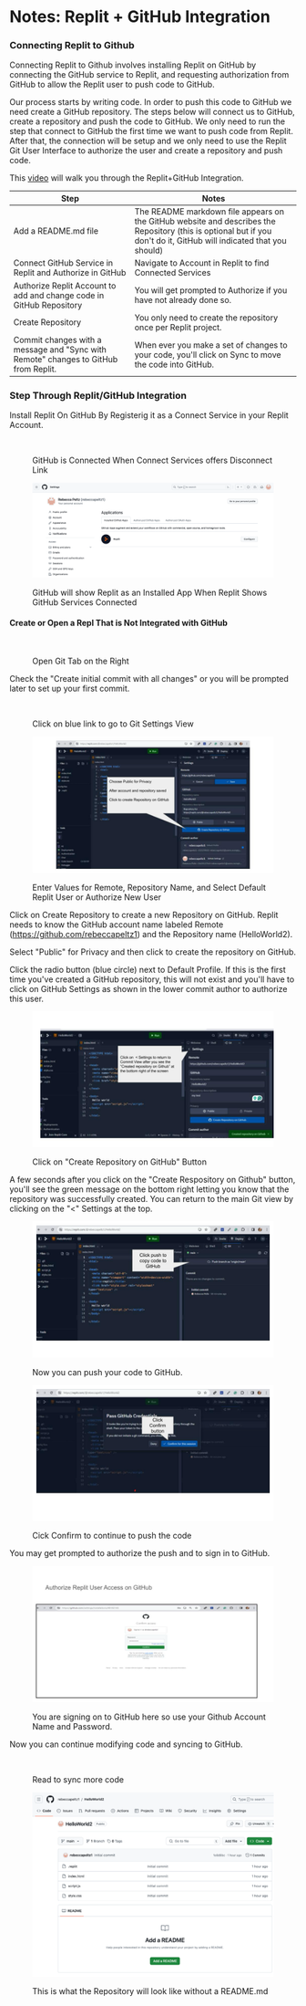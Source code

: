 # Notes: Replit + GitHub Integration

### Connecting Replit to Github

Connecting Replit to Github involves installing Replit on GitHub by connecting the GitHub service to Replit, and requesting authorization from GitHub to allow the Replit user to push code to GitHub. &#x20;

Our process starts by writing code.  In order to push this code to GitHub we need create a GitHub repository.  The steps below will connect us to GitHub, create a repository and push the code to GitHub.  We only need to run the step that connect to GitHub the first time we want to push code from Replit.  After that, the connection will be setup and we only need to use the Replit Git User Interface to  authorize the user and create a repository and push code.

This [video](https://youtu.be/iKlMfhc9RJU?si=wkdcFoi85qjTZiIx) will walk you through the Replit+GitHub Integration.



<table><thead><tr><th width="271">Step</th><th width="405">Notes</th></tr></thead><tbody><tr><td>Add a README.md file</td><td>The README markdown file appears on the GitHub website and describes the Repository (this is optional but if you don't do it, GitHub will indicated that you should)</td></tr><tr><td>Connect GitHub Service in Replit and Authorize in GitHub</td><td>Navigate to Account in Replit to find Connected Services</td></tr><tr><td>Authorize Replit Account to add and change code in GitHub Repository</td><td>You will get prompted to Authorize if you have not already done so.</td></tr><tr><td>Create Repository</td><td>You only need to create the repository once per Replit project.</td></tr><tr><td>Commit changes with a message and "Sync with Remote" changes to GitHub from Replit.</td><td>When ever you make a set of changes to your code, you'll click on Sync to move the code into GitHub.</td></tr></tbody></table>



### Step Through Replit/GitHub Integration

Install Replit On GitHub By Registerig it as a Connect Service in your Replit Account.

<figure><img src="https://lh7-us.googleusercontent.com/T0aATqVHHa7x4FiqgTUT7OYpWHQn9ejr3fUeLIMhSRt5fYISoT5xjNnqeUAOd6OuDSB_WaCkitsCfyFlgQTFbJQ9KKrXUqN0N_DQlTK9mCutLIPGKhrAm_5WfcWM0HQ8_E0FDGQdWPftKRntP8G7qSeuYg=nw" alt=""><figcaption><p>GitHub is Connected When Connect Services offers Disconnect Link</p></figcaption></figure>

<figure><img src="../.gitbook/assets/image (2) (1) (1) (1).png" alt=""><figcaption><p>GitHub will show Replit as an Installed App When Replit Shows GitHub Services Connected</p></figcaption></figure>

#### Create or Open a Repl That is Not Integrated with GitHub&#x20;

<figure><img src="https://lh7-us.googleusercontent.com/6awpe8AEtWEsGQATZkSSUbItIv-86mppzDvuK9ZL50fsPJiTgTkDB961QhSMRveNRrM9J4SLZ_dOGN-4a4O3qVyTHABOJulpavexxxSs_etuwJ_var0lOmBYKYT12fB0inuTWtofGjR5UoKkJ9b007xvBA=nw" alt=""><figcaption><p>Open Git Tab on the Right</p></figcaption></figure>

Check the "Create initial commit with all changes" or you will be prompted later to set up your first commit.

<figure><img src="https://lh7-us.googleusercontent.com/GthiP9vhMdXyTBMiyLfGOghiHwZgRozjBvwDyxjSwlv0rzDmjL0B19YlhfGTACc8KFaA1sqqsiviooMjKQqw_4RsS8UZ6-d5LbPdt6VnUcRlfrOYDSFF7xyGxG5vaoCQGTiVlDT1kFWmK_0TxrPavL7zNA=nw" alt=""><figcaption><p>Click on blue link to go to Git Settings View</p></figcaption></figure>

<div data-full-width="true">

<figure><img src="../.gitbook/assets/image (1) (1) (1) (1) (1) (1) (1).png" alt=""><figcaption><p>Enter Values for Remote, Repository Name, and Select Default Replit User or Authorize New User</p></figcaption></figure>

</div>

Click on Create Repository to create a new Repository on GitHub.  Replit needs to know the GitHub account name labeled Remote (https://github.com/rebeccapeltz1) and the Repository name (HelloWorld2). &#x20;

Select "Public" for Privacy and then click to create the repository on GitHub.

&#x20;Click the radio button (blue circle) next to Default Profile.  If this is the first time you've created a GitHub repository, this will not exist and you'll have to click on GitHub Settings as shown in the lower commit author to authorize this user.

&#x20;

<figure><img src="../.gitbook/assets/image (3) (1).png" alt=""><figcaption><p>Click on "Create Repository on GitHub" Button</p></figcaption></figure>

A few seconds after you click on the "Create Respository on Github" button, you'll see the green message on the bottom right letting you know that the repository was successfully created.  You can return to the main Git view by clicking on the "<" Settings at the top.



<figure><img src="../.gitbook/assets/image (4) (1).png" alt=""><figcaption><p>Now you can push your code to GitHub.</p></figcaption></figure>

<figure><img src="../.gitbook/assets/image (5).png" alt=""><figcaption><p>Cick Confirm to continue to push the code</p></figcaption></figure>

You may get prompted to authorize the push and to sign in to GitHub.

<figure><img src="../.gitbook/assets/image (6).png" alt=""><figcaption><p>You are signing on to GitHub here so use your Github Account Name and Password.</p></figcaption></figure>

Now you can continue modifying code and syncing to GitHub.

<figure><img src="https://lh7-us.googleusercontent.com/3LuvqWEQtznofTi7tgst5SgWkilAtfsYryekaEte_i-sX3Ej_9IZZZ0TPHbyTXqTe5_k8F7fzboH4e7M57qNpruQznCM4FmQSlxbgHAtMOxspxrVRaEf0pderzM6iGo9LnA9Tdc0w_lB7CiZGSxXtEFZyA=nw" alt=""><figcaption><p>Read to sync more code</p></figcaption></figure>

<figure><img src="../.gitbook/assets/image (7).png" alt=""><figcaption><p>This is what the Repository will look like without a README.md</p></figcaption></figure>
